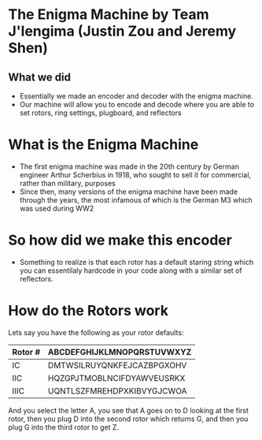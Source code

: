 # The Enigma Machine by Team J'lengima (Justin Zou and Jeremy Shen)

## What we did
- Essentially we made an encoder and decoder with the enigma machine.
- Our machine will allow you to encode and decode where you are able to set rotors, ring settings, plugboard, and reflectors

# What is the Enigma Machine
- The first enigma machine was made in the 20th century by German engineer Arthur Scherbius in 1918, who sought to sell it for commercial, rather than military, purposes
- Since then, many versions of the enigma machine have been made through the years, the most infamous of which is the German M3 which was used during WW2

# So how did we make this encoder
- Something to realize is that each rotor has a default staring string which you can essentilaly hardcode in your code along with a similar set of reflectors.

# How do the Rotors work
Lets say you have the following as your rotor defaults:

| Rotor #      | ABCDEFGHIJKLMNOPQRSTUVWXYZ  |
| ----------- | ----------- |
| IC      | DMTWSILRUYQNKFEJCAZBPGXOHV       |
| IIC   | HQZGPJTMOBLNCIFDYAWVEUSRKX        |
| IIIC  |  UQNTLSZFMREHDPXKIBVYGJCWOA | 


And you select the letter A, you see that A goes on to D looking at the first rotor, then you plug D into the second rotor which returns G, and then you plug G into the third rotor to get Z. 




